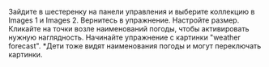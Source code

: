 Зайдите в шестеренку на панели управления и выберите коллекцию в Images 1 и Images 2. Вернитесь в упражнение. Настройте размер. Кликайте на точки возле наименований погоды, чтобы активировать нужную наглядность. Начинайте упражнение с картинки "weather forecast".
*Дети тоже видят наименования погоды и могут переключать картинки.
